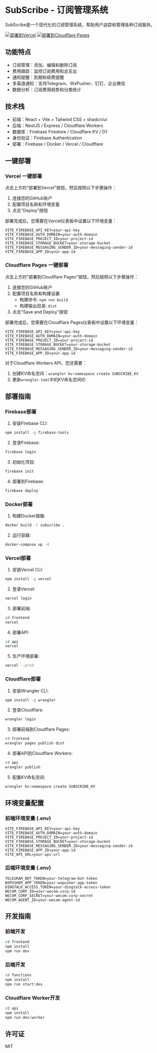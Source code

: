 # SubScribe - 订阅管理系统

SubScribe是一个现代化的订阅管理系统，帮助用户追踪和管理各种订阅服务。

[![部署到Vercel](https://vercel.com/button)](https://vercel.com/new/clone?repository-url=https%3A%2F%2Fgithub.com%2FRY-zzcn%2FSubScribe)
[![部署到Cloudflare Pages](https://deploy.workers.cloudflare.com/button)](https://deploy.workers.cloudflare.com/?url=https://github.com/RY-zzcn/SubScribe)

## 功能特点

- 订阅管理：添加、编辑和删除订阅
- 费用跟踪：监控订阅费用和总支出
- 通知提醒：到期和续费提醒
- 多渠道通知：支持Telegram、WxPusher、钉钉、企业微信
- 数据分析：订阅费用趋势和分类统计

## 技术栈

- 前端：React + Vite + Tailwind CSS + shadcn/ui
- 后端：NestJS / Express / Cloudflare Workers
- 数据库：Firebase Firestore / Cloudflare KV / D1
- 身份验证：Firebase Authentication
- 部署：Firebase / Docker / Vercel / Cloudflare

## 一键部署

### Vercel 一键部署

点击上方的"部署到Vercel"按钮，然后按照以下步骤操作：

1. 连接您的GitHub账户
2. 配置项目名称和环境变量
3. 点击"Deploy"按钮

部署完成后，您需要在Vercel仪表板中设置以下环境变量：

```
VITE_FIREBASE_API_KEY=your-api-key
VITE_FIREBASE_AUTH_DOMAIN=your-auth-domain
VITE_FIREBASE_PROJECT_ID=your-project-id
VITE_FIREBASE_STORAGE_BUCKET=your-storage-bucket
VITE_FIREBASE_MESSAGING_SENDER_ID=your-messaging-sender-id
VITE_FIREBASE_APP_ID=your-app-id
```

### Cloudflare Pages 一键部署

点击上方的"部署到Cloudflare Pages"按钮，然后按照以下步骤操作：

1. 连接您的GitHub账户
2. 配置项目名称和构建设置
   - 构建命令: `npm run build`
   - 构建输出目录: `dist`
3. 点击"Save and Deploy"按钮

部署完成后，您需要在Cloudflare Pages仪表板中设置以下环境变量：

```
VITE_FIREBASE_API_KEY=your-api-key
VITE_FIREBASE_AUTH_DOMAIN=your-auth-domain
VITE_FIREBASE_PROJECT_ID=your-project-id
VITE_FIREBASE_STORAGE_BUCKET=your-storage-bucket
VITE_FIREBASE_MESSAGING_SENDER_ID=your-messaging-sender-id
VITE_FIREBASE_APP_ID=your-app-id
```

对于Cloudflare Workers API，您还需要：

1. 创建KV命名空间：`wrangler kv:namespace create SUBSCRIBE_KV`
2. 更新`wrangler.toml`中的KV命名空间ID

## 部署指南

### Firebase部署

1. 安装Firebase CLI:
```bash
npm install -g firebase-tools
```

2. 登录Firebase:
```bash
firebase login
```

3. 初始化项目:
```bash
firebase init
```

4. 部署到Firebase:
```bash
firebase deploy
```

### Docker部署

1. 构建Docker镜像:
```bash
docker build -t subscribe .
```

2. 运行容器:
```bash
docker-compose up -d
```

### Vercel部署

1. 安装Vercel CLI:
```bash
npm install -g vercel
```

2. 登录Vercel:
```bash
vercel login
```

3. 部署前端:
```bash
cd frontend
vercel
```

4. 部署API:
```bash
cd api
vercel
```

5. 生产环境部署:
```bash
vercel --prod
```

### Cloudflare部署

1. 安装Wrangler CLI:
```bash
npm install -g wrangler
```

2. 登录Cloudflare:
```bash
wrangler login
```

3. 部署前端到Cloudflare Pages:
```bash
cd frontend
wrangler pages publish dist
```

4. 部署API到Cloudflare Workers:
```bash
cd api
wrangler publish
```

5. 配置KV命名空间:
```bash
wrangler kv:namespace create SUBSCRIBE_KV
```

## 环境变量配置

### 前端环境变量 (.env)

```
VITE_FIREBASE_API_KEY=your-api-key
VITE_FIREBASE_AUTH_DOMAIN=your-auth-domain
VITE_FIREBASE_PROJECT_ID=your-project-id
VITE_FIREBASE_STORAGE_BUCKET=your-storage-bucket
VITE_FIREBASE_MESSAGING_SENDER_ID=your-messaging-sender-id
VITE_FIREBASE_APP_ID=your-app-id
VITE_API_URL=your-api-url
```

### 后端环境变量 (.env)

```
TELEGRAM_BOT_TOKEN=your-telegram-bot-token
WXPUSHER_APP_TOKEN=your-wxpusher-app-token
DINGTALK_ACCESS_TOKEN=your-dingtalk-access-token
WECOM_CORP_ID=your-wecom-corp-id
WECOM_CORP_SECRET=your-wecom-corp-secret
WECOM_AGENT_ID=your-wecom-agent-id
```

## 开发指南

### 前端开发

```bash
cd frontend
npm install
npm run dev
```

### 后端开发

```bash
cd functions
npm install
npm run start:dev
```

### Cloudflare Worker开发

```bash
cd api
npm install
npm run dev:worker
```

## 许可证

MIT 